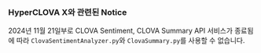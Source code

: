 ### HyperCLOVA X와 관련된 Notice

2024년 11월 21일부로 CLOVA Sentiment, CLOVA Summary API 서비스가 종료됨에 따라 ```ClovaSentimentAnalyzer.py```와 ```ClovaSummary.py```를 사용할 수 없습니다.